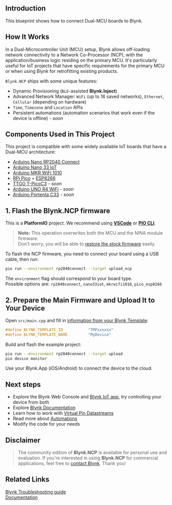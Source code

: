 ## Introduction

This blueprint shows how to connect Dual-MCU boards to Blynk.

## How It Works

In a Dual-Microcontroller Unit (MCU) setup, Blynk allows off-loading network connectivity to a Network Co-Processor (NCP), with the application/business logic residing on the primary MCU. It's particularly useful for IoT projects that have specific requirements for the primary MCU or when using Blynk for retrofitting existing products.

`Blynk.NCP` ships with some unique features:

- Dynamic Provisioning (`BLE`-assisted **Blynk.Inject**)
- Advanced Network Manager: `WiFi` (up to 16 saved networks), `Ethernet`, `Cellular` (depending on hardware)
- `Time`, `Timezone` and `Location` APIs
- Persistent automations (automation scenarios that work even if the device is offline) - *soon*

## Components Used in This Project

This project is compatible with some widely available IoT boards that have a Dual-MCU architecture:

- [Arduino Nano RP2040 Connect][1]
- [Arduino Nano 33 IoT][2]
- [Arduino MKR WiFi 1010][3]
- [RPi Pico][7] + [ESP8266][8]
- [TTGO T-PicoC3][6] - *soon*
- [Arduino UNO R4 WiFi][4] - *soon*
- [Arduino Portenta C33][5] - *soon*

## 1. Flash the Blynk.NCP firmware

This is a **PlatformIO** project. We recommend using [**VSCode**][pio_vscode] or [**PIO CLI**][pio_cli].

> **Note:** This operation overwrites both the MCU and the NINA module firmware.  
Don't worry, you will be able to [restore the stock firmware][restore] easily.

To flash the NCP firmware, you need to connect your board using a USB cable, then run:

```sh
pio run --environment rp2040connect --target upload_ncp
```

The `environment` flag should correspond to your board type.  
Possible options are: `rp2040connect`, `nano33iot`, `mkrwifi1010`, `pico_esp8266`

## 2. Prepare the Main Firmware and Upload It to Your Device

Open `src/main.cpp` and fill in [information from your Blynk Template](https://bit.ly/BlynkInject):

```cpp
#define BLYNK_TEMPLATE_ID           "TMPxxxxxx"
#define BLYNK_TEMPLATE_NAME         "MyDevice"
```

Build and flash the example project:

```sh
pio run --environment rp2040connect --target upload
pio device monitor
```

Use your Blynk.App (iOS/Android) to connect the device to the cloud.

## Next steps

* Explore the Blynk Web Console and [Blynk IoT app](https://docs.blynk.io/en/downloads/blynk-apps-for-ios-and-android), try controlling your device from both
* Explore [Blynk Documentation](https://docs.blynk.io/en/) 
* Learn how to work with [Virtual Pin Datastreams](https://docs.blynk.io/en/getting-started/using-virtual-pins-to-control-physical-devices) 
* Read more about [Automations](https://docs.blynk.io/en/concepts/automations)
* Modify the code for your needs

## Disclaimer

> The community edition of **Blynk.NCP** is available for personal use and evaluation.
If you're interested in using **Blynk.NCP** for commercial applications, feel free to [contact Blynk][blynk_sales]. Thank you!

## Related Links

[Blynk Troubleshooting guide](https://docs.blynk.io/en/troubleshooting/general-issues)  
[Documentation](https://docs.blynk.io/en/)  




[blynk_sales]: https://blynk.io/en/contact-us-business
[pio_vscode]: https://docs.platformio.org/en/stable/integration/ide/vscode.html#ide-vscode
[pio_cli]: https://docs.platformio.org/en/stable/core/index.html
[restore]: ./docs/RestoreFirmware.md


[1]: https://store.arduino.cc/products/arduino-nano-rp2040-connect
[2]: https://store.arduino.cc/products/arduino-nano-33-iot
[3]: https://store.arduino.cc/products/arduino-mkr-wifi-1010
[4]: https://store-usa.arduino.cc/pages/unor4
[5]: https://www.arduino.cc/pro/hardware-product-portenta-c33
[6]: https://www.lilygo.cc/products/lilygo%C2%AE-t-picoc3-esp32-c3-rp2040-1-14-inch-lcd-st7789v
[7]: https://www.raspberrypi.com/products/raspberry-pi-pico
[8]: https://www.waveshare.com/pico-esp8266.htm
